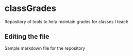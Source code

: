# classGrades
Repository of tools to help maintain grades for classes I teach
## Editing the file
Sample markdown file for the repository
